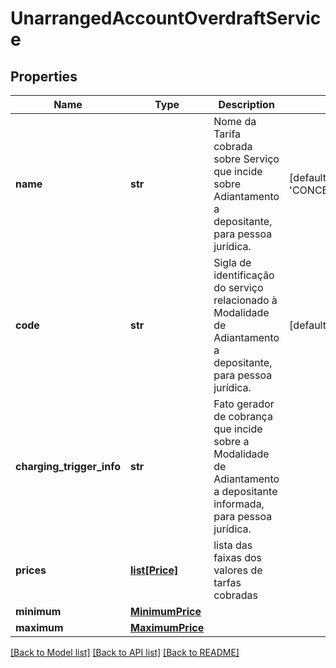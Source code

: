 # UnarrangedAccountOverdraftService

## Properties
Name | Type | Description | Notes
------------ | ------------- | ------------- | -------------
**name** | **str** | Nome da Tarifa cobrada sobre Serviço que incide sobre Adiantamento a depositante, para pessoa jurídica. | [default to 'CONCESSAO_ADIANTAMENTO_DEPOSITANTE']
**code** | **str** | Sigla de identificação do serviço relacionado à Modalidade de Adiantamento a depositante, para pessoa jurídica. | [default to 'ADIANT_DEPOSITANTE']
**charging_trigger_info** | **str** | Fato gerador de cobrança que incide sobre a Modalidade de Adiantamento a depositante informada, para pessoa jurídica. | 
**prices** | [**list[Price]**](Price.md) | lista das faixas dos  valores de tarfas cobradas | 
**minimum** | [**MinimumPrice**](MinimumPrice.md) |  | 
**maximum** | [**MaximumPrice**](MaximumPrice.md) |  | 

[[Back to Model list]](../README.md#documentation-for-models) [[Back to API list]](../README.md#documentation-for-api-endpoints) [[Back to README]](../README.md)

